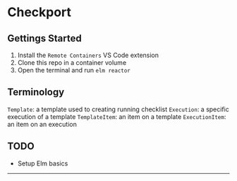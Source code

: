 # Checkport

## Gettings Started

1. Install the `Remote Containers` VS Code extension
1. Clone this repo in a container volume
1. Open the terminal and run `elm reactor`

## Terminology

`Template`: a template used to creating running checklist
`Execution`: a specific execution of a template
`TemplateItem`: an item on a template
`ExecutionItem`: an item on an execution

## TODO

- Setup Elm basics
___
